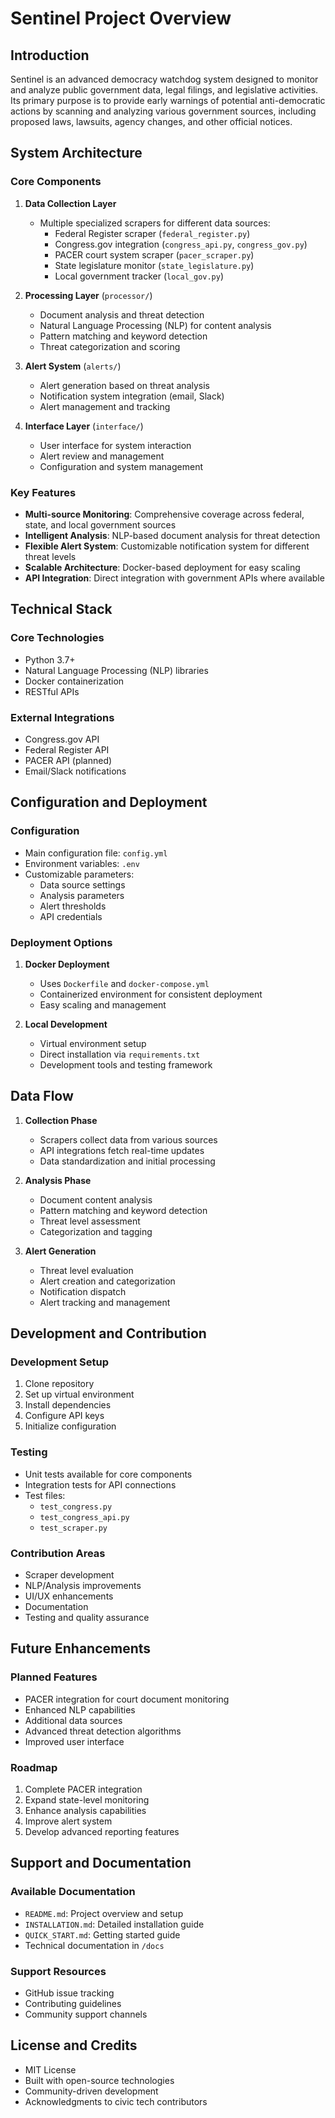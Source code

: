 # Sentinel Project Overview

## Introduction
Sentinel is an advanced democracy watchdog system designed to monitor and analyze public government data, legal filings, and legislative activities. Its primary purpose is to provide early warnings of potential anti-democratic actions by scanning and analyzing various government sources, including proposed laws, lawsuits, agency changes, and other official notices.

## System Architecture

### Core Components

1. **Data Collection Layer**
   - Multiple specialized scrapers for different data sources:
     - Federal Register scraper (`federal_register.py`)
     - Congress.gov integration (`congress_api.py`, `congress_gov.py`)
     - PACER court system scraper (`pacer_scraper.py`)
     - State legislature monitor (`state_legislature.py`)
     - Local government tracker (`local_gov.py`)

2. **Processing Layer** (`processor/`)
   - Document analysis and threat detection
   - Natural Language Processing (NLP) for content analysis
   - Pattern matching and keyword detection
   - Threat categorization and scoring

3. **Alert System** (`alerts/`)
   - Alert generation based on threat analysis
   - Notification system integration (email, Slack)
   - Alert management and tracking

4. **Interface Layer** (`interface/`)
   - User interface for system interaction
   - Alert review and management
   - Configuration and system management

### Key Features

- **Multi-source Monitoring**: Comprehensive coverage across federal, state, and local government sources
- **Intelligent Analysis**: NLP-based document analysis for threat detection
- **Flexible Alert System**: Customizable notification system for different threat levels
- **Scalable Architecture**: Docker-based deployment for easy scaling
- **API Integration**: Direct integration with government APIs where available

## Technical Stack

### Core Technologies
- Python 3.7+
- Natural Language Processing (NLP) libraries
- Docker containerization
- RESTful APIs

### External Integrations
- Congress.gov API
- Federal Register API
- PACER API (planned)
- Email/Slack notifications

## Configuration and Deployment

### Configuration
- Main configuration file: `config.yml`
- Environment variables: `.env`
- Customizable parameters:
  - Data source settings
  - Analysis parameters
  - Alert thresholds
  - API credentials

### Deployment Options
1. **Docker Deployment**
   - Uses `Dockerfile` and `docker-compose.yml`
   - Containerized environment for consistent deployment
   - Easy scaling and management

2. **Local Development**
   - Virtual environment setup
   - Direct installation via `requirements.txt`
   - Development tools and testing framework

## Data Flow

1. **Collection Phase**
   - Scrapers collect data from various sources
   - API integrations fetch real-time updates
   - Data standardization and initial processing

2. **Analysis Phase**
   - Document content analysis
   - Pattern matching and keyword detection
   - Threat level assessment
   - Categorization and tagging

3. **Alert Generation**
   - Threat level evaluation
   - Alert creation and categorization
   - Notification dispatch
   - Alert tracking and management

## Development and Contribution

### Development Setup
1. Clone repository
2. Set up virtual environment
3. Install dependencies
4. Configure API keys
5. Initialize configuration

### Testing
- Unit tests available for core components
- Integration tests for API connections
- Test files:
  - `test_congress.py`
  - `test_congress_api.py`
  - `test_scraper.py`

### Contribution Areas
- Scraper development
- NLP/Analysis improvements
- UI/UX enhancements
- Documentation
- Testing and quality assurance

## Future Enhancements

### Planned Features
- PACER integration for court document monitoring
- Enhanced NLP capabilities
- Additional data sources
- Advanced threat detection algorithms
- Improved user interface

### Roadmap
1. Complete PACER integration
2. Expand state-level monitoring
3. Enhance analysis capabilities
4. Improve alert system
5. Develop advanced reporting features

## Support and Documentation

### Available Documentation
- `README.md`: Project overview and setup
- `INSTALLATION.md`: Detailed installation guide
- `QUICK_START.md`: Getting started guide
- Technical documentation in `/docs`

### Support Resources
- GitHub issue tracking
- Contributing guidelines
- Community support channels

## License and Credits
- MIT License
- Built with open-source technologies
- Community-driven development
- Acknowledgments to civic tech contributors 